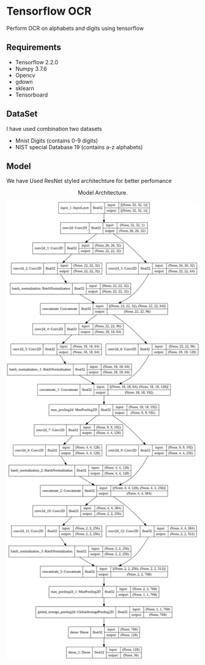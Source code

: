 # Tensorflow OCR
Perform OCR on alphabets and digits using tensorflow 

## Requirements
 * Tensorflow 2.2.0
 * Numpy      3.7.6
 * Opencv     
 * gdown
 * sklearn
 * Tensorboard
 
## DataSet
I have used combination two datasets 
 * Mnist Digits (contains 0-9 digits)
 * NIST special Database 19  (contains a-z alphabets)

## Model 
We have Used ResNet styled architechture for better perfomance 

<div align="center">
<p>Model Architecture.</p>
  <img src="./model.png" width="800">  
</div>